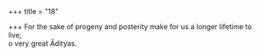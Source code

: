 +++
title = "18"

+++
For the sake of progeny and posterity make for us a longer lifetime  to live,  
o very great Ādityas.  